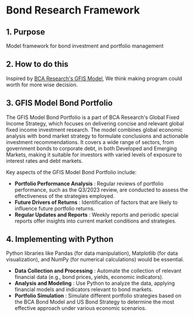 # Bond Research Framework

## 1. Purpose
Model framework for bond investment and portfolio management

## 2. How to do this
Inspired by [BCA Research's GFIS Model](https://www.bcaresearch.com/macro-research-services/global-fixed-income-strategy), We think making program could worth for more wise decision.

## 3. GFIS Model Bond Portfolio
The GFIS Model Bond Portfolio is a part of BCA Research's Global Fixed Income Strategy, which focuses on delivering concise and relevant global fixed income investment research. The model combines global economic analysis with bond market strategy to formulate conclusions and actionable investment recommendations. It covers a wide range of sectors, from government bonds to corporate debt, in both Developed and Emerging Markets, making it suitable for investors with varied levels of exposure to interest rates and debt markets.

Key aspects of the GFIS Model Bond Portfolio include:

- **Portfolio Performance Analysis** : Regular reviews of portfolio performance, such as the Q3/2023 review, are conducted to assess the effectiveness of the strategies employed.
- **Future Drivers of Returns** : Identification of factors that are likely to influence future portfolio returns.
- **Regular Updates and Reports** : Weekly reports and periodic special reports offer insights into current market conditions and strategies.

## 4. Implementing with Python
Python libraries like Pandas (for data manipulation), Matplotlib (for data visualization), and NumPy (for numerical calculations) would be essential.

- **Data Collection and Processing** : Automate the collection of relevant financial data (e.g., bond prices, yields, economic indicators).
- **Analysis and Modeling** : Use Python to analyze the data, applying financial models and indicators relevant to bond markets.
- **Portfolio Simulation** : Simulate different portfolio strategies based on the BCA Bond Model and US Bond Strategy to determine the most effective approach under various economic scenarios.
